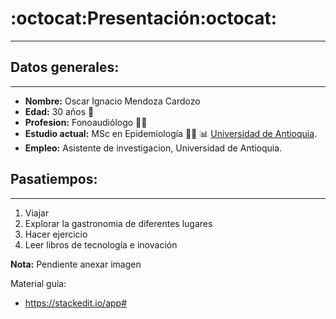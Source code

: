 # :octocat:**Presentación**:octocat:
___

## **Datos generales:**
___
  - **Nombre:** Oscar Ignacio Mendoza Cardozo
  - **Edad:** 30 años 🧑
  - **Profesion:** Fonoaudiólogo  👨‍⚕️
  - **Estudio actual:** MSc en Epidemiología 👨‍🔬 📊 [Universidad de Antioquia](https://n9.cl/yaacj).
  - **Empleo:** Asistente de investigacion, Universidad de Antioquia.
## **Pasatiempos:**
___

  1. Viajar
  2. Explorar la gastronomia de diferentes lugares
  3. Hacer ejercicio
  4. Leer libros de tecnología e inovación 

**Nota:** Pendiente anexar imagen

Material guia:

- https://stackedit.io/app#













